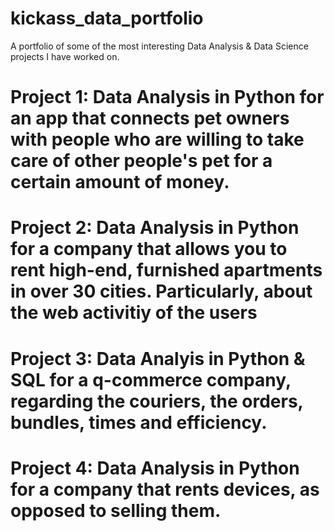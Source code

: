 # kickass_data_portfolio
A portfolio of some of the most interesting Data Analysis &amp; Data Science projects I have worked on. 

# Project 1: Data Analysis in Python for an app that connects pet owners with people who are willing to take care of other people's pet for a certain amount of money.

# Project 2: Data Analysis in Python for a company that allows you to rent high-end, furnished apartments in over 30 cities. Particularly, about the web activitiy of the users 

# Project 3: Data Analyis in Python & SQL for a q-commerce company, regarding the couriers, the orders, bundles, times and efficiency.

# Project 4: Data Analysis in Python for a company that rents devices, as opposed to selling them.
